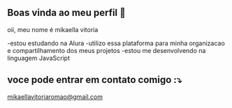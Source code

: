 ## Boas vinda ao meu perfil 💙

oii, meu nome é mikaella vitoria

-estou estudando na Alura
-utilizo essa plataforma para minha organizacao e compartilhamento dos meus projetos
-estou me desenvolvendo na linguagem JavaScript

## voce pode entrar em contato comigo :⤵️

mikaellavitoriaromao@gmail.com
